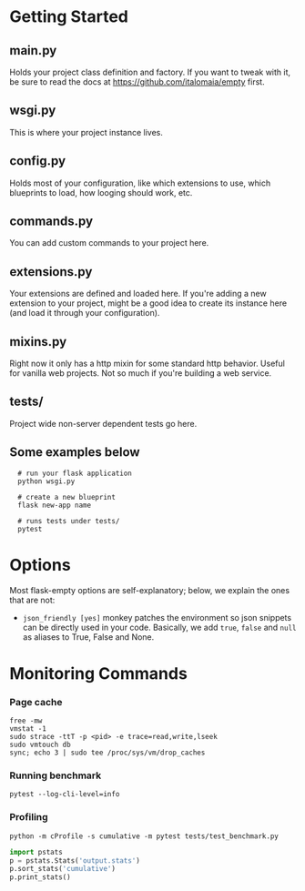 # Getting Started

## main.py

Holds your project class definition and factory. If you want to tweak with it,
be sure to read the docs at https://github.com/italomaia/empty first.

## wsgi.py

This is where your project instance lives.

## config.py

Holds most of your configuration, like which extensions to use, which
blueprints to load, how looging should work, etc.

## commands.py

You can add custom commands to your project here.

## extensions.py

Your extensions are defined and loaded here. If you're adding a new
extension to your project, might be a good idea to create its instance
here (and load it through your configuration).

## mixins.py
 
Right now it only has a http mixin for some standard http behavior. Useful
for vanilla web projects. Not so much if you're building a web service.

## tests/

Project wide non-server dependent tests go here.

## Some examples below

```
  # run your flask application
  python wsgi.py
  
  # create a new blueprint
  flask new-app name

  # runs tests under tests/
  pytest
```

# Options

Most flask-empty options are self-explanatory; below, we explain the ones
that are not:

* `json_friendly [yes]` monkey patches the environment so json snippets can
be directly used in your code. Basically, we add `true`, `false` and `null`
as aliases to True, False and None.

# Monitoring Commands

### Page cache
```shell script
free -mw 
vmstat -1
sudo strace -ttT -p <pid> -e trace=read,write,lseek
sudo vmtouch db
sync; echo 3 | sudo tee /proc/sys/vm/drop_caches
```

### Running benchmark
```
pytest --log-cli-level=info 
```

### Profiling
```shell script
python -m cProfile -s cumulative -m pytest tests/test_benchmark.py
```

```python
import pstats
p = pstats.Stats('output.stats')
p.sort_stats('cumulative')
p.print_stats()
```


